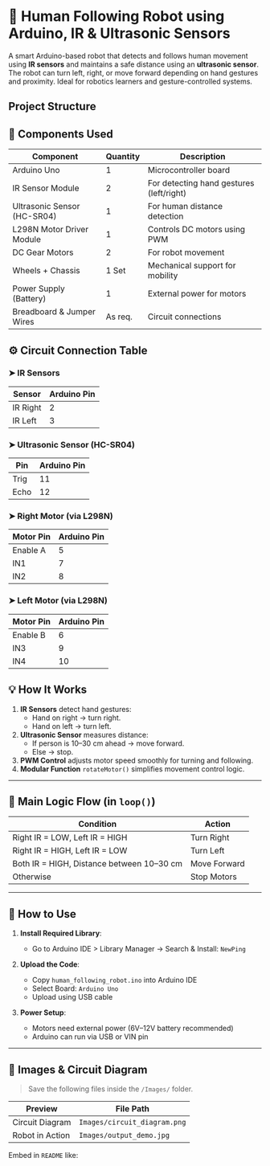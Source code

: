 # 🤖 Human Following Robot using Arduino, IR & Ultrasonic Sensors

A smart Arduino-based robot that detects and follows human movement using **IR sensors** and maintains a safe distance using an **ultrasonic sensor**. The robot can turn left, right, or move forward depending on hand gestures and proximity. Ideal for robotics learners and gesture-controlled systems.


## Project Structure



## 🔧 Components Used

| Component                      | Quantity | Description                                  |
|-------------------------------|----------|----------------------------------------------|
| Arduino Uno                   | 1        | Microcontroller board                        |
| IR Sensor Module              | 2        | For detecting hand gestures (left/right)     |
| Ultrasonic Sensor (HC-SR04)   | 1        | For human distance detection                 |
| L298N Motor Driver Module     | 1        | Controls DC motors using PWM                 |
| DC Gear Motors                | 2        | For robot movement                           |
| Wheels + Chassis              | 1 Set    | Mechanical support for mobility              |
| Power Supply (Battery)        | 1        | External power for motors                    |
| Breadboard & Jumper Wires     | As req.  | Circuit connections                          |


## ⚙️ Circuit Connection Table

### ➤ IR Sensors

| Sensor          | Arduino Pin |
|----------------|-------------|
| IR Right       | 2           |
| IR Left        | 3           |

### ➤ Ultrasonic Sensor (HC-SR04)

| Pin     | Arduino Pin |
|---------|-------------|
| Trig    | 11          |
| Echo    | 12          |

### ➤ Right Motor (via L298N)

| Motor Pin       | Arduino Pin |
|-----------------|-------------|
| Enable A        | 5           |
| IN1             | 7           |
| IN2             | 8           |

### ➤ Left Motor (via L298N)

| Motor Pin       | Arduino Pin |
|-----------------|-------------|
| Enable B        | 6           |
| IN3             | 9           |
| IN4             | 10          |

## 💡 How It Works

1. **IR Sensors** detect hand gestures:
   - Hand on right → turn right.
   - Hand on left → turn left.
2. **Ultrasonic Sensor** measures distance:
   - If person is 10–30 cm ahead → move forward.
   - Else → stop.
3. **PWM Control** adjusts motor speed smoothly for turning and following.
4. **Modular Function** `rotateMotor()` simplifies movement control logic.

---

## 🧠 Main Logic Flow (in `loop()`)

| Condition                                         | Action                         |
|--------------------------------------------------|--------------------------------|
| Right IR = LOW, Left IR = HIGH                   | Turn Right                     |
| Right IR = HIGH, Left IR = LOW                   | Turn Left                      |
| Both IR = HIGH, Distance between 10–30 cm        | Move Forward                   |
| Otherwise                                        | Stop Motors                    |

---

## 🧪 How to Use

1. **Install Required Library**:  
   - Go to Arduino IDE > Library Manager → Search & Install: `NewPing`

2. **Upload the Code**:  
   - Copy `human_following_robot.ino` into Arduino IDE  
   - Select Board: `Arduino Uno`  
   - Upload using USB cable

3. **Power Setup**:  
   - Motors need external power (6V–12V battery recommended)
   - Arduino can run via USB or VIN pin

---

## 📸 Images & Circuit Diagram

> Save the following files inside the `/Images/` folder.

| Preview              | File Path                  |
|----------------------|----------------------------|
| Circuit Diagram       | `Images/circuit_diagram.png` |
| Robot in Action       | `Images/output_demo.jpg`     |

Embed in `README` like:

